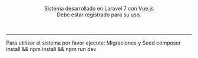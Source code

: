 <p align="center">
    Sistema desarrollado en Laravel 7 con Vue.js <br>
    Debe estar registrado para su uso.
</p>

<br>
<hr>
Para utilizar el sistema por favor ejecute:
Migraciones y Seed
composer install && npm install && npm run dev
